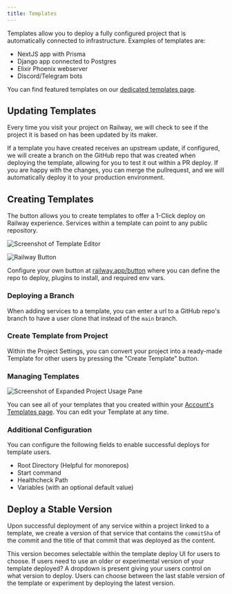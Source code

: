 ```yaml
---
title: Templates
---
```


Templates allow you to deploy a fully configured project that is automatically
connected to infrastructure. Examples of templates are:

- NextJS app with Prisma
- Django app connected to Postgres
- Elixir Phoenix webserver
- Discord/Telegram bots

You can find featured templates on our
[dedicated templates page](https://railway.app/templates).

## Updating Templates

Every time you visit your project on Railway, we will check to see if the project it is based on has been updated by its maker.

If a template you have created receives an upstream update, if configured, we will create a branch on the GitHub repo that was created when deploying the template, allowing for you to test it out within a PR deploy. If you are happy with the changes, you can merge the pullrequest, and we will automatically deploy it to your production environment.

## Creating Templates

The button allows you to create templates to offer a 1-Click deploy on Railway experience. Services within a template can point to any public repository.

<Image src="https://res.cloudinary.com/railway/image/upload/v1656470421/docs/template-editor_khw8n6.png"
alt="Screenshot of Template Editor"
layout="intrinsic"
width={609} height={520} quality={80} />

![Railway Button](https://railway.app/button.svg)

Configure your own button at
[railway.app/button](https://railway.app/button) where you can define the repo
to deploy, plugins to install, and required env vars.

### Deploying a Branch

When adding services to a template, you can enter a url to a GitHub repo's branch to have a user clone that instead of the `main` branch.

### Create Template from Project

Within the Project Settings, you can convert your project into a ready-made Template for other users by pressing the "Create Template" button.

### Managing Templates

<Image src="https://res.cloudinary.com/railway/image/upload/v1656470419/docs/template-manager_ki6byi.png"
alt="Screenshot of Expanded Project Usage Pane"
layout="intrinsic"
width={973} height={562} quality={80} />

You can see all of your templates that you created within your [Account's Templates page](https://railway.app/account/templates). You can edit your Template at any time.

### Additional Configuration

You can configure the following fields to enable successful deploys for template users.

- Root Directory (Helpful for monorepos)
- Start command
- Healthcheck Path
- Variables (with an optional default value)

## Deploy a Stable Version

Upon successful deployment of any service within a project linked to a template, we create a version of that service that contains the `commitSha` of the commit and the title of that commit that was deployed as the content.

This version becomes selectable within the template deploy UI for users to choose. If users need to use an older or experimental version of your template deployed? A dropdown is present giving your users control on what version to deploy. Users can choose between the last stable version of the template or experiment by deploying the latest version.
